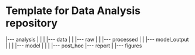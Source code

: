 # Template for Data Analysis repository

|--- analysis
|        |
|        |--- data
|        |    |--- raw
|        |    |--- processed
|        |    |--- model_output
|        |
|        |--- model
|        |
|        |--- post_hoc
|--- report
        |
        |--- figures
